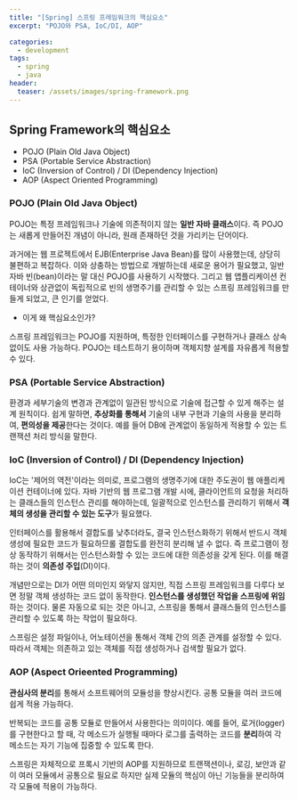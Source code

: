 ```yaml
---
title: "[Spring] 스프링 프레임워크의 핵심요소"
excerpt: "POJO와 PSA, IoC/DI, AOP"

categories:
  - development
tags:
  - spring
  - java
header:
  teaser: /assets/images/spring-framework.png
---
```


## Spring Framework의 핵심요소

- POJO (Plain Old Java Object)
- PSA (Portable Service Abstraction)
- IoC (Inversion of Control) / DI (Dependency Injection)
- AOP (Aspect Oriented Programming)

### POJO (Plain Old Java Object)

POJO는 특정 프레임워크나 기술에 의존적이지 않는 **일반 자바 클래스**이다. 즉 POJO는 새롭게 만들어진 개념이 아니라, 원래 존재하던 것을 가리키는 단어이다.

과거에는 웹 프로젝트에서 EJB(Enterprise Java Bean)를 많이 사용했는데, 상당히 불편하고 복잡하다. 이와 상충하는 방법으로 개발하는데 새로운 용어가 필요했고, 일반 자바 빈(bean)이라는 말 대신 POJO를 사용하기 시작했다. 그리고 웹 앱플리케이션 컨테이너와 상관없이 독립적으로 빈의 생명주기를 관리할 수 있는 스프링 프레임워크를 만들게 되었고, 큰 인기를 얻었다.

- 이게 왜 핵심요소인가?

스프링 프레임워크는 POJO를 지원하며, 특정한 인터페이스를 구현하거나 클래스 상속 없이도 사용 가능하다. POJO는 테스트하기 용이하며 객체지향 설계를 자유롭게 적용할 수 있다.

### PSA (Portable Service Abstraction)

환경과 세부기술의 변경과 관계없이 일관된 방식으로 기술에 접근할 수 있게 해주는 설계 원칙이다.
쉽게 말하면, **추상화를 통해서** 기술의 내부 구현과 기술의 사용을 분리하여, **편의성을 제공**한다는 것이다. 예를 들어 DB에 관계없이 동일하게 적용할 수 있는 트랜잭션 처리 방식을 말한다.

### IoC (Inversion of Control) / DI (Dependency Injection)

IoC는 '제어의 역전'이라는 의미로, 프로그램의 생명주기에 대한 주도권이 웹 애플리케이션 컨테이너에 있다. 자바 기반의 웹 프로그램 개발 시에, 클라이언트의 요청을 처리하는 클래스들의 인스턴스 관리를 해야하는데, 일괄적으로 인스턴스를 관리하기 위해서 **객체의 생성을 관리할 수 있는 도구**가 필요했다.

인터페이스를 활용해서 결합도를 낮추더라도, 결국 인스턴스화하기 위해서 반드시 객체 생성에 필요한 코드가 필요하므롤 결합도를 완전히 분리해 낼 수 없다. 즉 프로그램이 정상 동작하기 위해서는 인스턴스화할 수 있는 코드에 대한 의존성을 갖게 된다. 이를 해결하는 것이 **의존성 주입**(DI)이다.

개념만으로는 DI가 어떤 의미인지 와닿지 않지만, 직접 스프링 프레임워크를 다루다 보면 정말 객체 생성하는 코드 없이 동작한다. **인스턴스를 생성했던 작업을 스프링에 위임**하는 것이다. 물론 자동으로 되는 것은 아니고, 스프링을 통해서 클래스들의 인스턴스를 관리할 수 있도록 하는 작업이 필요하다.

스프링은 설정 파일이나, 어노테이션을 통해서 객체 간의 의존 관계를 설정할 수 있다. 따라서 객체는 의존하고 있는 객체를 직접 생성하거나 검색할 필요가 없다.

### AOP (Aspect Orieented Programming)

**관심사의 분리**를 통해서 소프트웨어의 모듈성을 향상시킨다. 공통 모듈을 여러 코드에 쉽게 적용 가능하다.

반복되는 코드를 공통 모듈로 만들어서 사용한다는 의미이다. 예를 들어, 로거(logger)를 구현한다고 할 때, 각 메소드가 실행될 때마다 로그를 출력하는 코드를 **분리**하여 각 메소드는 자기 기능에 집중할 수 있도록 한다.

스프링은 자체적으로 프록시 기반의 AOP를 지원하므로 트랜잭션이나, 로깅, 보안과 같이 여러 모듈에서 공통으로 필요로 하지만 실제 모듈의 핵심이 아닌 기능들을 분리하여 각 모듈에 적용이 가능하다.
